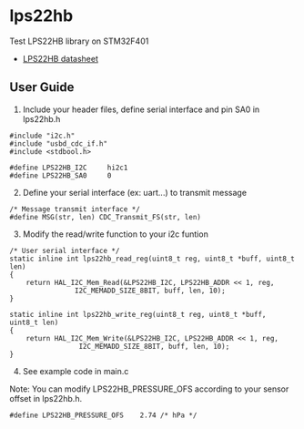 # lps22hb
Test LPS22HB library on STM32F401
- [LPS22HB datasheet](https://www.st.com/resource/en/datasheet/dm00140895.pdf)

## User Guide

1. Include your header files, define serial interface and pin SA0 in lps22hb.h
```c=11
#include "i2c.h"
#include "usbd_cdc_if.h"
#include <stdbool.h>

#define LPS22HB_I2C     hi2c1     
#define LPS22HB_SA0     0
```
2. Define your serial interface (ex: uart...) to transmit message
```c=9
/* Message transmit interface */
#define MSG(str, len) CDC_Transmit_FS(str, len)
```
3. Modify the read/write function to your i2c funtion
```c=15
/* User serial interface */
static inline int lps22hb_read_reg(uint8_t reg, uint8_t *buff, uint8_t len)
{
	return HAL_I2C_Mem_Read(&LPS22HB_I2C, LPS22HB_ADDR << 1, reg,
				I2C_MEMADD_SIZE_8BIT, buff, len, 10);
}

static inline int lps22hb_write_reg(uint8_t reg, uint8_t *buff, uint8_t len)
{
	return HAL_I2C_Mem_Write(&LPS22HB_I2C, LPS22HB_ADDR << 1, reg,
				 I2C_MEMADD_SIZE_8BIT, buff, len, 10);
}
```
4. See example code in main.c

Note: You can modify LPS22HB_PRESSURE_OFS according to your sensor offset in lps22hb.h.
```c=20
#define LPS22HB_PRESSURE_OFS    2.74 /* hPa */
```

